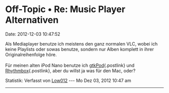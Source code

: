 Off-Topic • Re: Music Player Alternativen
=========================================

Date: 2012-12-03 10:47:52

Als Mediaplayer benutze ich meistens den ganz normalen VLC, wobei ich
keine Playlists oder sowas benutze, sondern nur Alben komplett in ihrer
Originalreihenfolge höre.\
\
Für meinen alten iPod Nano benutze ich
[gtkPod](http://www.gtkpod.org/){.postlink} und
[Rhythmbox](http://projects.gnome.org/rhythmbox/){.postlink}, aber du
willst ja was für den Mac, oder?

Statistik: Verfasst von
[Low012](http://forum.yacy-websuche.de/memberlist.php?mode=viewprofile&u=62)
--- Mo Dez 03, 2012 10:47 am

------------------------------------------------------------------------
